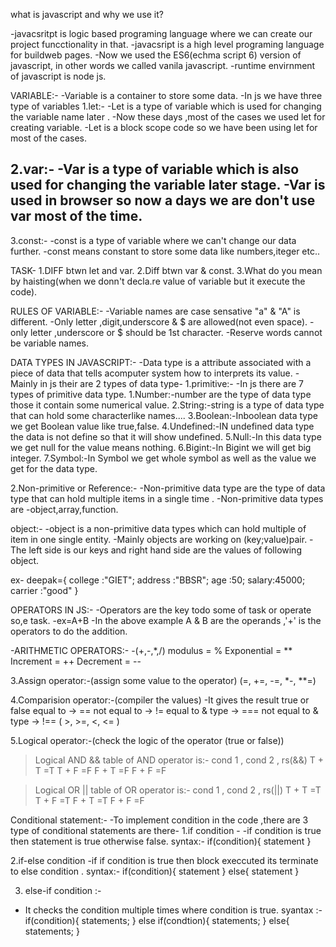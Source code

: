 what is javascript and why we use it?

-javacsritpt is logic based programing language where we can create our project funcctionality in that.
-javacsript is a high level programing language for buildweb pages.
-Now we used the ES6(echma script 6) version of javascript, in other words we called vanila javascript.
-runtime envirnment of javascript is node js.

VARIABLE:-
-Variable is a container to store some data.
-In js we have three type of variables 
1.let:-
-Let is a type of variable which is used for changing the variable name later .
-Now these days ,most of the cases we used let for creating variable.
-Let is a block scope code so we have been using let for most of the cases.

2.var:-
-Var is a type of variable which is also used for changing the variable later stage.
-Var is used in browser so now a days we are don't use var most of the time.
-
3.const:-
-const is a type of variable where we can't change our data further.
-const means constant to store some data like numbers,iteger etc..

TASK-
1.DIFF btwn let and var.
2.Diff btwn var & const.
3.What do you mean by haisting(when we donn't decla.re value of variable but it execute the code).

RULES OF VARIABLE:-
-Variable names are case sensative "a" & "A" is different.
-Only letter ,digit,underscore & $ are allowed(not even space).
-only letter ,underscore or $ should be 1st character.
-Reserve words cannot be variable names.

DATA TYPES IN JAVASCRIPT:-
-Data type is a attribute associated with a piece of data that tells acomputer system how to interprets its value.
-Mainly in js their are 2 types of data type-
1.primitive:-
 -In js there are 7 types of primitive data type.
 1.Number:-number are the type of data  type those it contain some numerical value.
 2.String:-string is a type of data type that can hold some characterlike names....
 3.Boolean:-Inboolean data type we get Boolean value like true,false.
 4.Undefined:-IN undefined data type the data is not define so that it will show undefined.
 5.Null:-In this data type we get null for the value means nothing.
 6.Bigint:-In Bigint we will get big integer.
 7.Symbol:-In Symbol we get whole symbol as well as the value we get for the data type.

2.Non-primitive or Reference:-
  -Non-primitive data type are the type of data type that can hold multiple items in a single time .
  -Non-primitive data types are -object,array,function.

object:-
  -object is a non-primitive data types which can hold multiple of item in one single entity.
  -Mainly objects are working on (key;value)pair.
  -The left side is our keys and right hand side are the values of following object.

   ex-
   deepak={
   college :"GIET";
   address :"BBSR";
   age :50;
   salary:45000;
   carrier :"good"
   }

OPERATORS IN JS:-
 -Operators are the key todo some of task or operate so,e task.
 -ex=A+B
 -In the above example A & B are the operands ,'+' is the operators to do the addition.

  -ARITHMETIC OPERATORS:-
   -(+,-,*,/)
   modulus = %
   Exponential = **
   Increment = ++
   Decrement = --

3.Assign operator:-(assign some value to the operator)
(=, +=, -=, *-, **=)

4.Comparision operator:-(compiler the values)
-It gives the result true or false
equal to -> ==
not equal to -> !=
equal to & type -> ===
not equal to & type -> !==
( >, >=, <, <= )

5.Logical operator:-(check the logic of the operator (true or false))
>Logical AND &&
table of AND operator is:-
cond 1 , cond 2 , rs(&&)
T + T =T
T + F =F
F + T =F
F + F =F

>Logical OR ||
table of OR operator is:-
cond 1 , cond 2 , rs(||)
T + T =T
T + F =T
F + T =T
F + F =F

Conditional statement:-
-To implement condition in the code ,there  are 3 type of conditional statements are there-
1.if condition -
 -if condition is true then statement is true otherwise false.
 syntax:- 
 if(condition){
  statement
 }

 2.if-else condition
  -if if condition is true then block execcuted its terminate to else condition .
  syntax:-
  if(condition){
    statement
  }
  else{
    statement
  }

  3. else-if condition :-
   - It checks the condition multiple times where condition is true.
   syantax :-
   if(condition){
      statements;
   } else if(condtion){
      statements;
   } else{
      statements; 
   }